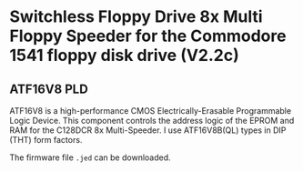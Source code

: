 # Switchless Floppy Drive 8x Multi Floppy Speeder for the Commodore 1541 floppy disk drive (V2.2c)



## ATF16V8 PLD

ATF16V8 is a high-performance CMOS Electrically-Erasable Programmable Logic Device. This component controls the address logic of the EPROM and RAM for the C128DCR 8x Multi-Speeder. I use ATF16V8B(QL) types in DIP (THT) form factors.

The firmware file `.jed` can be downloaded.
